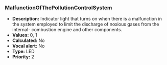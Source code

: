 ### MalfunctionOfThePollutionControlSystem

- **Description:** Indicator light that turns on when there is a malfunction in
the system employed to limit the discharge of noxious gases from the internal-
combustion engine and other components.
- **Values:** 0, 1
- **Calculated:** No
- **Vocal alert:** No
- **Type:** LED 
- **Priority:** 2
